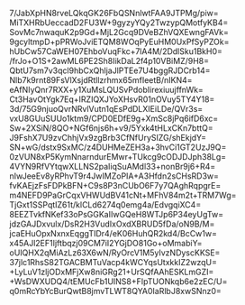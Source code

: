 7/JabXpHN8rveLQkqGK26FbQSNnlwtFAA9JTPMg/piw=
MiTXHRbUeccadD2FU3W+9gyzyYQy2TwzypQMotfyKB4=
SovMc7nwaquK2p9Gd+MjL2Gcq9DVeBZhVQXEwngFAVk=
9gcyltmpD+pPRWoJviETQM8WOqPyEuHM0UxPfSyPZOk=
hUbCw57CaWEH07EhboVuqFkc+7lA4M/2DdlSku1BkH0=
/frJo+O1S+2awML6PE2Sh8IikDaL2f4p10VBiMZ/9H8=
QbtU7sm7v3qcl9hbCxQhljaJlPTEe7U4bggRJDCrb14=
Nlb7k9rnt89FsVlXsjdRtllzrhmx65mfIeetB/nIKN4=
eAfNIyQnr7RXX+y1XuMsLQUSvPdobIirexiuujffnWk=
Ct3HavOtYgk7Eq+IRZIQXJYoXHsvR01nOVuy5TY4Y18=
3d/75G9njuoQvrNRvlVutn1qEsPdDLXIEiLDe/QVr3s=
vxU8GUuSUUo1ktm9/CPD0EDfE9g+XmSc8jPq6ifD6xc=
Sw+2XSiN/8QO+NGf6njs6h+v9/5Yxk4tHLxCKn7bttQ=
J9FshX7U9zvChhjVx9zgBrb3CfNfUrySIZG/shEkjdY=
SN+wG/dstx9SxMC/z4DUHMeZEH3a+3hvCi1GT2UzJ9Q=
0zVUN8xP5KymNnarndurEMwr+TUkcg9cODJDJph38Lg=
4VYN9RfVYtqwXLLNS2paIiqSuAMdl33+nonBr9j6+R4=
nIwJeeEv8yRPhvT9r4JwIMZoPIA+A3Hfdn2sCHsRD3w=
fvKAEjzFsFDPkBFN+C9s8P3nCUbO6F7y7QAghRqpgrE=
m4NEFD9PaGrCqxVHWUdBV41cNt+MFhV84m2t+TRM7Wg=
TjGxt1SSPqtIZ61t/klCLd6274q0emg4a/EdvgqiXC4=
8EEZTvkfNKef33oPsGGKaIIwGQeH8WTJp6P34eyUgTw=
jdzGAJDxvulx/DsR2H3VudIxOxdXBRUD5fDa/oN9B/M=
jcaEHuOpxNxnxEqggTIDr4/eK06HuhQR2kd4/BcCw1w=
x45AJl2EF1Ijftbqzj09CM7iI2YGjDO81Go+oMmabiY=
oUIQHX2qMiAzLz63X6wN/RyOrcV1M5yIvzNDyscKKSE=
37jlc1RhsS82TGACBMTuVacp4kWCYqsUtxkkIZ2wzqU=
+LyLuV1zljODxMFjXw8niGRg21+UrSQfAAhESKLmGZI=
+WsDWXUDQ4/tEMUcFb1UINS8+FIpTUONkqb6e2zEC/U=
q0mRcYbYcBurQwtB8jmvTLWT8QYA0IaRlbJ8xwSNnz0=
